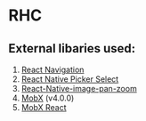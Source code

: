# RHC
## External libaries used:
1. [React Navigation](https://reactnavigation.org/)
2. [React Native Picker Select](https://github.com/lawnstarter/react-native-picker-select/tree/master/example)
3. [React-Native-image-pan-zoom](https://www.npmjs.com/package/react-native-image-pan-zoom)
4. [MobX](https://mobx.js.org/) (v4.0.0)
5. [MobX React](https://github.com/mobxjs/mobx-react)
